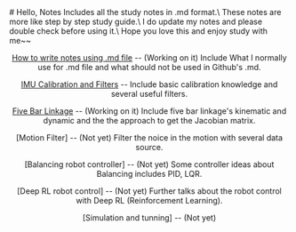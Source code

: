 <dev align = "center">
# Hello, Notes
Includes all the study notes in .md format.\
These notes are more like step by step study guide.\
I do update my notes and please double check before using it.\
Hope you love this and enjoy study with me~~

[How to write notes using .md file](./Markdown_note.md) -- (Working on it) Include What I normally use for .md file and what should not be used in Github's .md. 

[IMU Calibration and Filters](./IMU_filter.md) -- Include basic calibration knowledge and several useful filters.

[Five Bar Linkage](./README.md) -- (Working on it) Include five bar linkage's kinematic and dynamic and the the approach to get the Jacobian matrix.

[Motion Filter]  -- (Not yet) Filter the noice in the motion with several data source. 

[Balancing robot controller] -- (Not yet) Some controller ideas about Balancing includes PID, LQR.  

[Deep RL robot control] -- (Not yet) Further talks about the robot control with Deep RL (Reinforcement Learning). 

[Simulation and tunning] -- (Not yet) 



